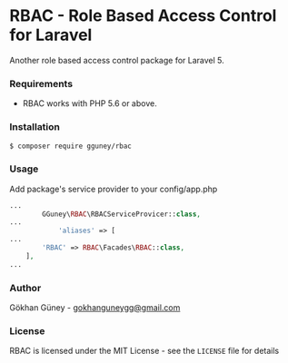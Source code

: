 # RBAC - Role Based Access Control for Laravel

Another role based access control package for Laravel 5.

### Requirements

- RBAC works with PHP 5.6 or above.

### Installation

```bash
$ composer require gguney/rbac
```

### Usage
Add package's service provider to your config/app.php

```php
...
        GGuney\RBAC\RBACServiceProvicer::class,
...
		    'aliases' => [
...
        'RBAC' => RBAC\Facades\RBAC::class,
    ],
...
```


### Author

Gökhan Güney - <gokhanguneygg@gmail.com><br />

### License

RBAC is licensed under the MIT License - see the `LICENSE` file for details
